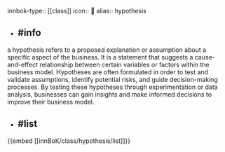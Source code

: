 innbok-type:: [[class]]
icon:: 🔎
alias:: hypothesis

- ## #info 
a hypothesis refers to a proposed explanation or assumption about a specific aspect of the business. It is a statement that suggests a cause-and-effect relationship between certain variables or factors within the business model. Hypotheses are often formulated in order to test and validate assumptions, identify potential risks, and guide decision-making processes. By testing these hypotheses through experimentation or data analysis, businesses can gain insights and make informed decisions to improve their business model.
- ## #list 
{{embed [[innBoK/class/hypothesis/list]]}}











